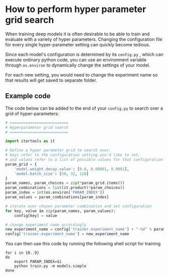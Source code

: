 # How to perform hyper parameter grid search

When training deep models it is often desirable to be able to train and evaluate
with a variety of hyper parameters. Changing the configuration file for every single
hyper-parameter setting can quickly become tedious.

Since each model's configuration is determined by its `config.py`
, which can execute ordinary python code, you can use an environment
variable through `os.environ` to dynamically change the settings of your model.

For each new setting, you would need to change the experiment name so that
results will get saved to separate folder.

## Example code

The code below can be added to the end of your `config.py` to search over a
grid of hyper-parameters:

```python
# ==========================
# Hyperparameter grid search
# ==========================

import itertools as it

# Define a hyper parameter grid to search over.
# keys refer to the configuration setting you'd like to set,
# and values refer to a list of possible values for that configuration setting
param_grid = {
    'model.weight_decay.value': [0.0, 0.00001, 0.0001],
    'model.batch_size': [50, 32, 128]
}
param_names, param_choices = zip(*param_grid.items())
param_combinations = list(it.product(*param_choices))
param_index = int(os.environ['PARAM_INDEX'])
param_values = param_combinations[param_index]

# iterate over chosen parameter combination and set configuration
for key, value in zip(param_names, param_values):
    config[key] = value

# change experiment name accordingly
new_experiment_name = config['trainer.experiment_name'] + "-%d" % param_index
config['trainer.experiment_name'] = new_experiment_name
```

You can then use this code by running the following shell script for training

```shell
for i in {0..9}
do
    export PARAM_INDEX=$i
    python train.py -m models.simple
done
```
